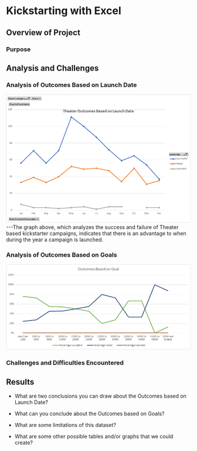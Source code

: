 # Kickstarting with Excel

## Overview of Project

### Purpose

## Analysis and Challenges

### Analysis of Outcomes Based on Launch Date

![Outcomes vs. Launch Date](/Resources/Theater_Outcomes_vs_Launch.png)
---The graph above, which analyzes the success and failure of Theater based kickstarter campaigns, indicates that there is an advantage to when during the year a campaign is launched. 
### Analysis of Outcomes Based on Goals

![Outcomes vs. Goal](/Resources/Outcomes_vs_Goals.png)

### Challenges and Difficulties Encountered

## Results

- What are two conclusions you can draw about the Outcomes based on Launch Date?

- What can you conclude about the Outcomes based on Goals?

- What are some limitations of this dataset?

- What are some other possible tables and/or graphs that we could create?
